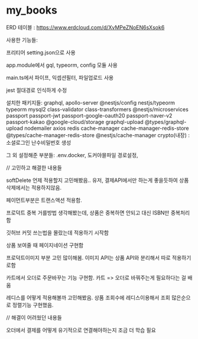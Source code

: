 # my_books

ERD 테이블 : https://www.erdcloud.com/d/XvMPeZNoEN6sXsok6

사용한 기능들:

프리티어 setting.json으로 사용

app.module에서 gql, typeorm, config 모듈 사용

main.ts에서 파이프, 익셉션필터, 파일업로드 사용

jest 절대경로 인식하게 수정

설치한 패키지들: graphql, apollo-server @nestjs/config nestjs/typeorm typeorm mysql2 class-validator class-transformers @nestjs/microservices
passport passport-jwt passport-google-oauth20 passport-naver-v2 passport-kakao
@google-cloud/storage graphql-upload @types/graphql-upload
nodemailer axios redis cache-manager cache-manager-redis-store @types/cache-manager-redis-store @nestjs/cache-manager
crypto(내장) : 소셜로그인 난수비밀번호 생성

그 외 설정해준 부분들: .env.docker, 도커야믈파일 경로설정,

// 고민하고 해결한 내용들

softDelete 언제 적용할지 고민해봤음.. 유저, 결제API에서만 하는게 좋을듯하여 상품 삭제에서는 적용하지않음.

페이먼트부분은 트랜스액션 적용함.

프로덕트 중복 거를방법 생각해봤는데, 상품은 중복하면 안되고 대신 ISBN만 중복처리함

깃허브 커밋 쓰는법을 몰랐는데 적용하기 시작함

상품 보여줄 때 페이지네이션 구현함

프로덕트이미지 부분 고민 많이해봄. 이미지 API는 상품 API와 분리해서 따로 적용하기로함

카트에서 오더로 주문바꾸는 기능 구현함. 카트 => 오더로 바꿔주는게 필요하다는 걸 배움

레디스를 어떻게 적용해볼까 고민해봤음. 상품 조회수에 레디스이용해서 조회 많은순으로 정렬기능 구현했음.

// 해결이 어려웠던 내용들

오더에서 결제를 어떻게 유기적으로 연결해야하는지 조금 더 학습 필요
